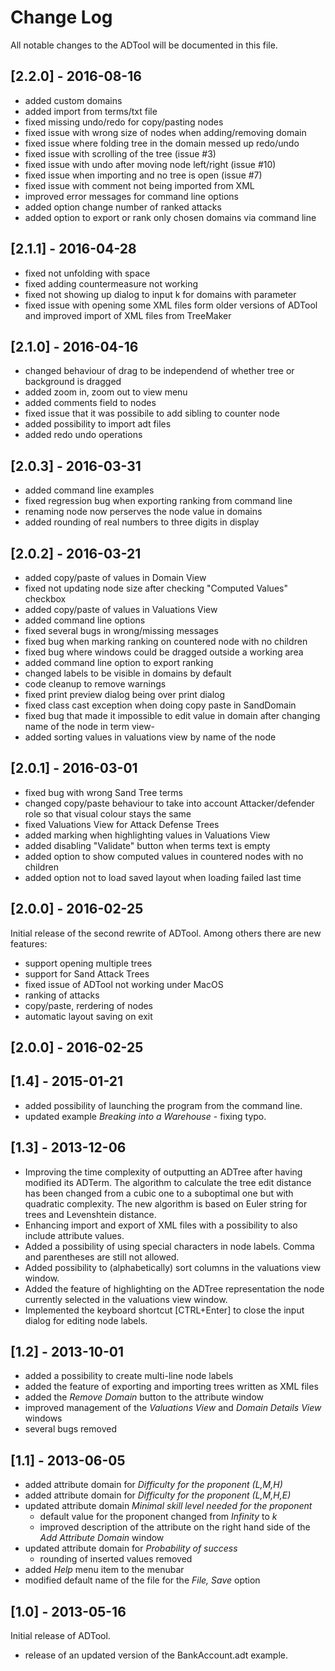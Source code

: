 # Change Log #
All notable changes to the ADTool will be documented in this file.

## [2.2.0] - 2016-08-16 ##
  - added custom domains
  - added import from terms/txt file
  - fixed missing undo/redo for copy/pasting nodes
  - fixed issue with wrong size of nodes when adding/removing domain
  - fixed issue where folding tree in the domain messed up redo/undo
  - fixed issue with scrolling of the tree (issue #3)
  - fixed issue with undo after moving node left/right (issue #10)
  - fixed issue when importing and no tree is open (issue #7)
  - fixed issue with comment not being imported from XML
  - improved error messages for command line options
  - added option change number of ranked attacks
  - added option to export or rank only chosen domains via command line

## [2.1.1] - 2016-04-28 ##
  - fixed not unfolding with space
  - fixed adding countermeasure not working
  - fixed not showing up dialog to input k for domains with parameter
  - fixed issue with opening some XML files form older versions of ADTool and
    improved import of XML files from TreeMaker

## [2.1.0] - 2016-04-16 ##
  - changed behaviour of drag to be independend of whether tree or background is dragged
  - added zoom in, zoom out to view menu
  - added comments field to nodes
  - fixed issue that it was possibile to add sibling to counter node
  - added possibility to import adt files
  - added redo undo operations

## [2.0.3] - 2016-03-31 ##
  - added command line examples
  - fixed regression bug when exporting ranking from command line
  - renaming node now perserves the node value in domains
  - added rounding of real numbers to three digits in display

## [2.0.2] - 2016-03-21 ##
  - added copy/paste of values in Domain View
  - fixed not updating node size after checking "Computed Values" checkbox
  - added copy/paste of values in Valuations View
  - added command line options
  - fixed several bugs in wrong/missing messages
  - fixed bug when marking ranking on countered node with no children
  - fixed bug where windows could be dragged outside a working area
  - added command line option to export ranking
  - changed labels to be visible in domains by default
  - code cleanup to remove warnings
  - fixed print preview dialog being over print dialog
  - fixed class cast exception when doing copy paste in SandDomain
  - fixed bug that made it impossible to edit value in domain after changing name of the node in term view-
  - added sorting values in valuations view by name of the node

## [2.0.1] - 2016-03-01 ##
  - fixed bug with wrong Sand Tree terms
  - changed copy/paste behaviour to take into account Attacker/defender role so
    that visual colour stays the same
  - fixed Valuations View for Attack Defense Trees
  - added marking when highlighting values in Valuations View
  - added disabling "Validate" button when terms text is empty
  - added option to show computed values in countered nodes with no children
  - added option not to load saved layout when loading failed last time

## [2.0.0] - 2016-02-25 ##
Initial release of the second rewrite of ADTool. Among others there are new features:
  - support opening multiple trees
  - support for Sand Attack Trees
  - fixed issue of ADTool not working under MacOS
  - ranking of attacks
  - copy/paste, rerdering of nodes
  - automatic layout saving on exit

## [2.0.0] - 2016-02-25 ##

## [1.4] - 2015-01-21 ##
  - added possibility of launching the program from the command line.
  - updated example *Breaking into a Warehouse* - fixing typo.

## [1.3] - 2013-12-06 ##
  -  Improving the time complexity of outputting an ADTree 
     after having modified its ADTerm. The algorithm to calculate the tree edit distance 
     has been changed from a cubic one 
     to a suboptimal one but with quadratic complexity. The new algorithm is based on 
     Euler string for trees and Levenshtein distance.
  -  Enhancing import and export of XML files with a possibility to also 
     include attribute values.
  -  Added a possibility of using special characters in node labels. Comma and parentheses are still not allowed.
  -  Added possibility to (alphabetically) sort columns in the valuations view window.
  -  Added the feature of highlighting on the ADTree representation 
     the node currently selected in the valuations view window.
  -  Implemented the keyboard shortcut [CTRL+Enter] to close the input dialog for editing 
     node labels.


## [1.2] - 2013-10-01 ##
  - added a possibility to create multi-line node labels
  - added the feature of exporting and importing trees written as XML files
  - added the *Remove Domain* button to the attribute window
  - improved management of the *Valuations View* and *Domain Details View* windows
  - several bugs removed

## [1.1] - 2013-06-05 ##
  - added attribute domain for *Difficulty for the proponent (L,M,H)*
  - added attribute domain for *Difficulty for the proponent (L,M,H,E)*
  - updated attribute domain *Minimal skill level needed for the proponent* 
    - default value for the proponent changed from *Infinity* to *k*
    - improved description of the attribute on the right hand side of 
      the *Add Attribute Domain* window
  - updated attribute domain for *Probability of success* 
    - rounding of inserted values removed
  - added *Help* menu item to the menubar
  - modified default name of the file for the *File, Save* option

## [1.0] - 2013-05-16 ##
Initial release of ADTool.
  - release of an updated version of the BankAccount.adt example.
